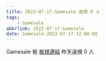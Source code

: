 ```yaml
---
title: 2023-07-17-Gamesale 違規 0 人
tags:
    - Gamesale
abbrlink: 2023-07-17-Gamesale
date: Gamesale-2023-07-17 12:00:00
---
```

Gamesale 板 [板規連結](https://www.ptt.cc/bbs/Gossiping/M.1637425085.A.07D.html)
昨天違規 0 人
